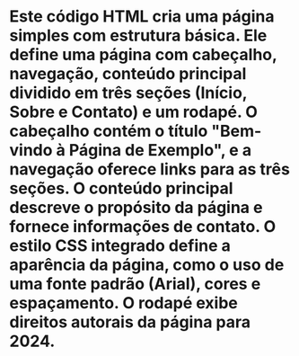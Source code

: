 # Este código HTML cria uma página simples com estrutura básica. Ele define uma página com cabeçalho, navegação, conteúdo principal dividido em três seções (Início, Sobre e Contato) e um rodapé. O cabeçalho contém o título "Bem-vindo à Página de Exemplo", e a navegação oferece links para as três seções. O conteúdo principal descreve o propósito da página e fornece informações de contato. O estilo CSS integrado define a aparência da página, como o uso de uma fonte padrão (Arial), cores e espaçamento. O rodapé exibe direitos autorais da página para 2024.

